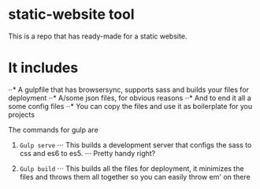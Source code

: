 # static-website tool
This is a repo that has ready-made for a static website.

# It includes

⋅⋅* A gulpfile that has browsersync, supports sass and builds your files for deployment
⋅⋅* A/some json files, for obvious reasons
⋅⋅* And to end it all a some config files
⋅⋅* You can copy the files and use it as boilerplate for you projects

The commands for gulp are
1. `Gulp serve`
⋅⋅⋅ This builds a development server that configs the sass to css and es6 to es5.
⋅⋅⋅ Pretty handy right?

2. `Gulp build`
⋅⋅⋅ This builds all the files for deployment, it minimizes the files and throws them all together so you can easily throw em' on there
